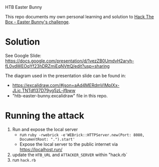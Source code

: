 HTB Easter Bunny

This repo documents my own personal learning and solution to [Hack The Box - Easter Bunny's challenge](https://app.hackthebox.com/challenges/311).

# Solution
See Google Slide: https://docs.google.com/presentation/d/1vezZB0UmdvH2aryh-fL0vdWEOqYf23hDRZmiEqNVttQ/edit?usp=sharing

The diagram used in the presentation slide can be found in:
* https://excalidraw.com/#json=aAd4MERdmVlMpIXx-JLjc,TNTdfl37D79yg5zL-jfbww
* "htb-easter-bunny.excalidraw" file in this repo.

# Running the attack
1. Run and expose the local server
    * run `ruby -rwebrick -e'WEBrick::HTTPServer.new(Port: 8080, DocumentRoot: ".").start'`
    * Expose the local server to the public internet via https://localhost.run/
2. update the `HTB_URL` and `ATTACKER_SERVER` within "hack.rb`
3. run `hack.rb`
